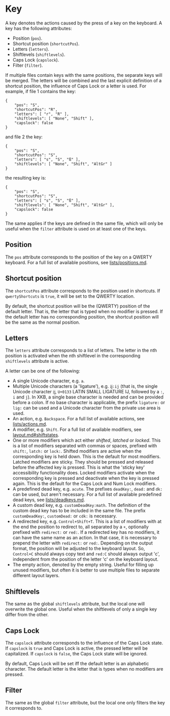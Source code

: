 Key
===

A key denotes the actions caused by the press of a key on the keyboard.
A key has the following attributes:

* Position (`pos`).
* Shortcut position (`shortcutPos`).
* Letters (`letters`).
* Shiftlevels (`shiftlevels`).
* Caps Lock (`capslock`).
* Filter (`filter`).

If multiple files contain keys with the same positions, the separate keys will be merged.
The letters will be combined and the last explicit definition of a shortcut position, the influence of Caps Lock or a letter is used.
For example, if file 1 contains the key:

    {
        "pos": "S",
        "shortcutPos": "R",
        "letters": [ "r", "R" ],
        "shiftlevels": [ "None", "Shift" ],
        "capslock": false
    }

and file 2 the key:

    {
        "pos": "S",
        "shortcutPos": "S",
        "letters": [ "s", "S", "ß" ],
        "shiftlevels": [ "None", "Shift", "AltGr" ]
    }

the resulting key is:

    {
        "pos": "S",
        "shortcutPos": "S",
        "letters": [ "s", "S", "ß" ],
        "shiftlevels": [ "None", "Shift", "AltGr" ],
        "capslock": false
    }

The same applies if the keys are defined in the same file, which will only be useful when the `filter` attribute is used on at least one of the keys.

Position
--------

The `pos` attribute corresponds to the position of the key on a QWERTY keyboard.
For a full list of available positions, see [lists/positions.md](lists/positions.md).

Shortcut position
-----------------

The `shortcutPos` attribute corresponds to the position used in shortcuts.
If `qwertyShortcuts` is `true`, it will be set to the QWERTY location.

By default, the shortcut position will be the (QWERTY) position of the default letter.
That is, the letter that is typed when no modifier is pressed.
If the default letter has no corresponding position, the shortcut position will be the same as the normal position.

Letters
-------

The `letters` attribute corresponds to a list of letters.
The letter in the nth position is activated when the nth shiftlevel in the corresponding `shiftlevels` attribute is active.

A letter can be one of the following:

* A single Unicode character, e.g. `a`.
* Multiple Unicode characters (a 'ligature'), e.g. `ĳ:ij` (that is, the single Unicode character `ĳ`, `U+0133` LATIN SMALL LIGATURE IJ, followed by a `:`, `i` and `j`). In XKB, a single base character is needed and can be provided before a colon. If no base character is applicable, the prefix `ligature:` or `lig:` can be used and a Unicode character from the private use area is used.
* An action, e.g. `Backspace`. For a full list of available actions, see [lists/actions.md](lists/actions.md).
* A modifier, e.g. `Shift`. For a full list of available modifiers, see [layout.md#shiftstates](layout.md#shiftstates).
* One or more modifiers which act either *shifted*, *latched* or *locked*. This is a list of modifiers separated with commas or spaces, prefixed with `shift:`, `latch:` or `lock:`. Shifted modifiers are active when the corresponding key is held down. This is the default for most modifiers. Latched modifiers are sticky. They should be pressed and released before the affected key is pressed. This is what the 'sticky key' accessibility functionality does. Locked modifiers activate when the corresponding key is pressed and deactivate when the key is pressed again. This is the default for the Caps Lock and Num Lock modifiers.
* A predefined dead key, e.g. `acute`. The prefixes `deadKey:`, `dead:` and `dk:` can be used, but aren't necessary. For a full list of available predefined dead keys, see [lists/deadkeys.md](lists/deadkeys.md).
* A custom dead key, e.g. `customDeadKey:math`. The definition of the custom dead key has to be included in the same file. The prefix `customDeadKey:`, `customDead:` or `cdk:` is necessary.
* A redirected key, e.g. `Control+Shift+T`. This is a list of modifiers with at the end the position to redirect to, all separated by a `+`, optionally prefixed with `redirect:` or `red:`. If a redirected key has no modifiers, it can have the same name as an action. In that case, it is necessary to prepend the letter with `redirect:` or `red:`. Depending on the output format, the position will be adjusted to the keyboard layout. So, `Control+C` should always copy text and `red:C` should always output 'c', independent from the position of the letter 'c' on the keyboard layout.
* The empty action, denoted by the empty string. Useful for filling up unused modifiers, but often it is better to use multiple files to separate different layout layers.

Shiftlevels
-----------

The same as the global `shiftlevels` attribute, but the local one will overwrite the global one.
Useful when the shiftlevels of only a single key differ from the other.

Caps Lock
---------

The `capslock` attribute corresponds to the influence of the Caps Lock state.
If `capslock` is `true` and Caps Lock is active, the pressed letter will be capitalized.
If `capslock` is `false`, the Caps Lock state will be ignored.

By default, Caps Lock will be set iff the default letter is an alphabetic character.
The default letter is the letter that is types when no modifiers are pressed.

Filter
------

The same as the global `filter` attribute, but the local one only filters the key it corresponds to.
